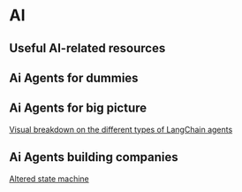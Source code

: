 # AI
## Useful AI-related resources

## Ai Agents for dummies

## Ai Agents for big picture
[Visual breakdown on the different types of LangChain agents](https://twitter.com/jamescodez/status/1664032515882094592/photo/1)
<br>
## Ai Agents building companies
[Altered state machine]([https://twitter.com/jamescodez/status/1664032515882094592/photo/1](https://www.alteredstatemachine.xyz/)) 
